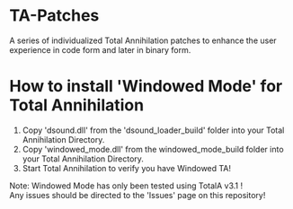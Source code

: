 # TA-Patches
A series of individualized Total Annihilation patches to enhance the user experience in code form and later in binary form.

# How to install 'Windowed Mode' for Total Annihilation
1) Copy 'dsound.dll' from the 'dsound_loader_build' folder into your Total Annihilation Directory.
2) Copy 'windowed_mode.dll' from the windowed_mode_build folder into your Total Annihilation Directory.
3) Start Total Annihilation to verify you have Windowed TA!

Note: Windowed Mode has only been tested using TotalA v3.1 !\
Any issues should be directed to the 'Issues' page on this repository!
